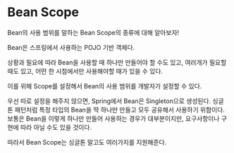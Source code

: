 # Bean Scope

Bean의 사용 범위를 말하는 Bean Scope의 종류에 대해 알아보자!


Bean은 스프링에서 사용하는 POJO 기반 객체다.

상황과 필요에 따라 Bean을 사용할 때 하나만 만들어야 할 수도 있고, 여러개가 필요할 때도 있고, 어떤 한 시점에서만 사용해야할 때가 있을 수 있다.

이를 위해 Scope를 설정해서 Bean의 사용 범위를 개발자가 설정할 수 있다.


우선 따로 설정을 해주지 않으면, Spring에서 Bean은 Singleton으로 생성된다. 싱글톤 패턴처럼 특정 타입의 Bean을 딱 하나만 만들고 모두 공유해서 사용하기 위함이다. 보통은 Bean을 이렇게 하나만 만들어 사용하는 경우가 대부분이지만, 요구사항이나 구현에 따라 아닐 수도 있을 것이다.

따라서 Bean Scope는 싱글톤 말고도 여러가지를 지원해준다.
